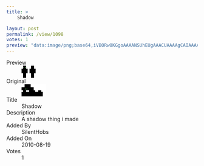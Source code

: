 ```yaml
---
title: >
    Shadow

layout: post
permalink: /view/1098
votes: 1
preview: "data:image/png;base64,iVBORw0KGgoAAAANSUhEUgAAACUAAAAgCAIAAAAaMSbnAAAABnRSTlMA/wD/AP5AXyvrAAAAX0lEQVRIie2WQQrAIBADk9L/P9n0pIio2KIUNHML7DIQWFhKARHyQo18psPIen1iHaf5JEEpQBKmcheZZBZAEFP5u8/VvK6ruMXWzbXYvU/77LPvHB/9v9hnn332feIBmM8dNm9e6bAAAAAASUVORK5CYII="
---
```

<dl class="side-by-side">
<dt>Preview</dt>
<dd>
    <img class="preview" src="data:image/png;base64,iVBORw0KGgoAAAANSUhEUgAAACUAAAAgCAIAAAAaMSbnAAAABnRSTlMA/wD/AP5AXyvrAAAAX0lEQVRIie2WQQrAIBADk9L/P9n0pIio2KIUNHML7DIQWFhKARHyQo18psPIen1iHaf5JEEpQBKmcheZZBZAEFP5u8/VvK6ruMXWzbXYvU/77LPvHB/9v9hnn332feIBmM8dNm9e6bAAAAAASUVORK5CYII=">
</dd>
<dt>Original</dt>
<dd>
    <img class="preview" src="data:image/png;base64,iVBORw0KGgoAAAANSUhEUgAAAEAAAAAgCAYAAACinX6EAAAABGdBTUEAALGPC/xhBQAAABl0RVh0U29mdHdhcmUAUGFpbnQuTkVUIHYzLjUuNUmK/OAAAADPSURBVGhD7VhBCoAwDNv+/2hdRS8TGjWWiKQiCDWlzdLO2ZdhLbHee+aGPhAe4stfCAIyGwkEQY9vFF/tbygBpvjAft1ghiaAkL8V4BaAHSYfETDD388AtkAWr5ZAfGc83uPfwJoAMQNWwBUZb+eFuI52Gc/7GYJuH7EAtnMQXQQTwwSIGbAC5gVAckYLhvDIz8ZH+FO9JmBioHqFquNbATcZkA9BpAjWj/gwASzDX8dbAfivt/ZTuFpBVoAVkDPgXaC6B9XxPQM8AzwDUgZWEpJOpZvNInQAAAAASUVORK5CYII=">
</dd>
<dt>Title</dt>
<dd>Shadow</dd>
<dt>Description</dt>
<dd>A shadow thing i made</dd>
<dt>Added By</dt>
<dd>SilentHobs</dd>
<dt>Added On</dt>
<dd>2010-08-19</dd>
<dt>Votes</dt>
<dd>1</dd>
</dl>
